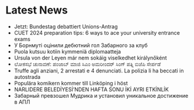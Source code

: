 # Latest News
-  Jetzt: Bundestag debattiert Unions-Antrag
-  CUET 2024 preparation tips: 6 ways to ace your university entrance exams
-  У Борнмуті оцінили дебютний гол Забарного за клуб
-  Puola kutsuu kotiin kymmeniä diplomaatteja
-  Ursula von der Leyen már nem sokáig viselkedhet királynőként
-  ಲೋಕಸಭೆ ಚುನಾವಣೆ: ಪಂಜಾಬ್ ಮಾಜಿ ಸಿಎಂ ಅಮರೀಂದರ್ ಸಿಂಗ್ ಪತ್ನಿ ಬಿಜೆಪಿ ಸೇರ್ಪಡೆ
-  Truffe agli anziani, 2 arrestati e 4 denunciati. La polizia li ha beccati in autostrada
-  Populära komikern kommer till Linköping i höst
-  NARLIDERE BELEDİYESİ’NDEN HAFTA SONU İKİ AYRI ETKİNLİK
-  Забарный превзошел Мудрика и установил уникальное достижение в АПЛ

